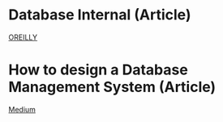 # Database Internal (Article)
[OREILLY](https://www.oreilly.com/library/view/database-internals/9781492040330/ch01.html)

# How to design a Database Management System (Article)
[Medium](https://machine-learning-made-simple.medium.com/how-to-design-a-database-management-system-282826ec8e60)


